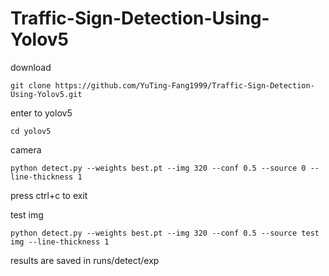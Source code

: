 # Traffic-Sign-Detection-Using-Yolov5

download
```
git clone https://github.com/YuTing-Fang1999/Traffic-Sign-Detection-Using-Yolov5.git
```
enter to yolov5
```
cd yolov5
```

camera
```
python detect.py --weights best.pt --img 320 --conf 0.5 --source 0 --line-thickness 1
```
press ctrl+c to exit

test img
```
python detect.py --weights best.pt --img 320 --conf 0.5 --source test img --line-thickness 1
```
results are saved in runs/detect/exp
